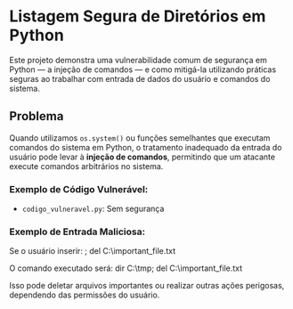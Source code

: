 # Listagem Segura de Diretórios em Python

Este projeto demonstra uma vulnerabilidade comum de segurança em Python — a injeção de comandos — e como mitigá-la utilizando práticas seguras ao trabalhar com entrada de dados do usuário e comandos do sistema.

## Problema

Quando utilizamos `os.system()` ou funções semelhantes que executam comandos do sistema em Python, o tratamento inadequado da entrada do usuário pode levar à **injeção de comandos**, permitindo que um atacante execute comandos arbitrários no sistema.

### Exemplo de Código Vulnerável:
- `codigo_vulneravel.py`: Sem segurança

### Exemplo de Entrada Maliciosa:
Se o usuário inserir:
; del C:\important_file.txt

O comando executado será:
dir C:\tmp\; del C:\important_file.txt

Isso pode deletar arquivos importantes ou realizar outras ações perigosas, dependendo das permissões do usuário.